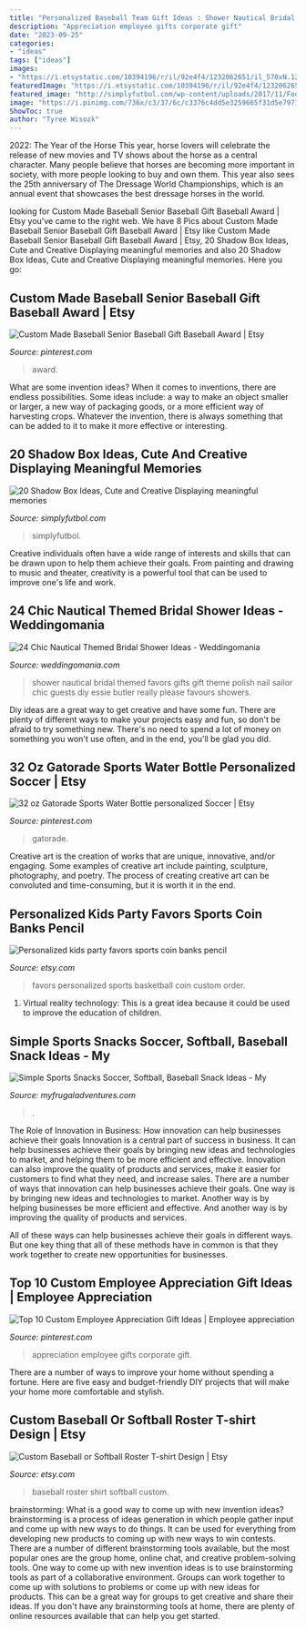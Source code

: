 ```yaml
---
title: "Personalized Baseball Team Gift Ideas : Shower Nautical Bridal Themed Favors Gifts Gift Theme Polish Nail Sailor Chic Guests Diy Essie Butler Really Please Favours Showers"
description: "Appreciation employee gifts corporate gift"
date: "2023-09-25"
categories:
- "ideas"
tags: ["ideas"]
images:
- "https://i.etsystatic.com/10394196/r/il/92e4f4/1232062651/il_570xN.1232062651_64mc.jpg"
featuredImage: "https://i.etsystatic.com/10394196/r/il/92e4f4/1232062651/il_570xN.1232062651_64mc.jpg"
featured_image: "http://simplyfutbol.com/wp-content/uploads/2017/11/Football-shadow-box-ideas.jpg"
image: "https://i.pinimg.com/736x/c3/37/6c/c3376c4dd5e3259665f31d5e79717e80.jpg"
ShowToc: true
author: "Tyree Wisozk"
---
```



2022: The Year of the Horse
This year, horse lovers will celebrate the release of new movies and TV shows about the horse as a central character. Many people believe that horses are becoming more important in society, with more people looking to buy and own them. This year also sees the 25th anniversary of The Dressage World Championships, which is an annual event that showcases the best dressage horses in the world.

	

		
looking for Custom Made Baseball Senior Baseball Gift Baseball Award | Etsy you've came to the right web. We have 8 Pics about Custom Made Baseball Senior Baseball Gift Baseball Award | Etsy like Custom Made Baseball Senior Baseball Gift Baseball Award | Etsy, 20 Shadow Box Ideas, Cute and Creative Displaying meaningful memories and also 20 Shadow Box Ideas, Cute and Creative Displaying meaningful memories. Here you go:
		
    
## Custom Made Baseball Senior Baseball Gift Baseball Award | Etsy

<img loading=lazy src="https://i.pinimg.com/736x/6c/9e/e5/6c9ee50480eff686e8308d73a1254938.jpg" onerror="this.onerror=null;this.src='https://tse4.mm.bing.net/th?id=OIP.tUBcMGAr72EkkwEMd6Qd_QHaHk&amp;pid=15.1';" alt="Custom Made Baseball Senior Baseball Gift Baseball Award | Etsy">

_Source: pinterest.com_

>award. 

	

What are some invention ideas?
When it comes to inventions, there are endless possibilities. Some ideas include: a way to make an object smaller or larger, a new way of packaging goods, or a more efficient way of harvesting crops. Whatever the invention, there is always something that can be added to it to make it more effective or interesting.

    
## 20 Shadow Box Ideas, Cute And Creative Displaying Meaningful Memories

<img loading=lazy src="http://simplyfutbol.com/wp-content/uploads/2017/11/Football-shadow-box-ideas.jpg" onerror="this.onerror=null;this.src='https://tse2.mm.bing.net/th?id=OIP.ilHqeYDgJVZx_dUkIxI-owHaJ4&amp;pid=15.1';" alt="20 Shadow Box Ideas, Cute and Creative Displaying meaningful memories">

_Source: simplyfutbol.com_

>simplyfutbol. 

	

Creative individuals often have a wide range of interests and skills that can be drawn upon to help them achieve their goals. From painting and drawing to music and theater, creativity is a powerful tool that can be used to improve one's life and work.

    
## 24 Chic Nautical Themed Bridal Shower Ideas - Weddingomania

<img loading=lazy src="http://i.weddingomania.com/2016/04/24-Nautical-Themed-Bridal-Shower-Ideas-16.jpg" onerror="this.onerror=null;this.src='https://tse4.mm.bing.net/th?id=OIP.BpfLr8C96-lcXnBpI67ESwHaJ4&amp;pid=15.1';" alt="24 Chic Nautical Themed Bridal Shower Ideas - Weddingomania">

_Source: weddingomania.com_

>shower nautical bridal themed favors gifts gift theme polish nail sailor chic guests diy essie butler really please favours showers. 

	

Diy ideas are a great way to get creative and have some fun. There are plenty of different ways to make your projects easy and fun, so don't be afraid to try something new. There's no need to spend a lot of money on something you won't use often, and in the end, you'll be glad you did.

    
## 32 Oz Gatorade Sports Water Bottle Personalized Soccer | Etsy

<img loading=lazy src="https://i.pinimg.com/736x/57/12/46/57124643a8329ba1ccee4592b904bbde.jpg" onerror="this.onerror=null;this.src='https://tse4.mm.bing.net/th?id=OIP.xVZePyfY2BvtIgO4Cdj5JAHaKc&amp;pid=15.1';" alt="32 oz Gatorade Sports Water Bottle personalized Soccer | Etsy">

_Source: pinterest.com_

>gatorade. 

	

Creative art is the creation of works that are unique, innovative, and/or engaging. Some examples of creative art include painting, sculpture, photography, and poetry. The process of creating creative art can be convoluted and time-consuming, but it is worth it in the end.

    
## Personalized Kids Party Favors Sports Coin Banks Pencil

<img loading=lazy src="https://img1.etsystatic.com/000/0/5791830/il_fullxfull.350025021.jpg" onerror="this.onerror=null;this.src='https://tse2.mm.bing.net/th?id=OIP.ni4Kx2uniJkrtJqYPq6keQHaFj&amp;pid=15.1';" alt="Personalized kids party favors sports coin banks pencil">

_Source: etsy.com_

>favors personalized sports basketball coin custom order. 

	

1. Virtual reality technology: This is a great idea because it could be used to improve the education of children.

    
## Simple Sports Snacks Soccer, Softball, Baseball Snack Ideas - My

<img loading=lazy src="http://myfrugaladventures.com/wp-content/uploads/2018/08/Softball-Treat-Ideas.jpg" onerror="this.onerror=null;this.src='https://tse2.mm.bing.net/th?id=OIP.RMpeaLfIUaXAJqpwWTAAUAHaLH&amp;pid=15.1';" alt="Simple Sports Snacks Soccer, Softball, Baseball Snack Ideas - My">

_Source: myfrugaladventures.com_

>. 

	

The Role of Innovation in Business: How innovation can help businesses achieve their goals
Innovation is a central part of success in business. It can help businesses achieve their goals by bringing new ideas and technologies to market, and helping them to be more efficient and effective. Innovation can also improve the quality of products and services, make it easier for customers to find what they need, and increase sales.
There are a number of ways that innovation can help businesses achieve their goals. One way is by bringing new ideas and technologies to market. Another way is by helping businesses be more efficient and effective. And another way is by improving the quality of products and services.

All of these ways can help businesses achieve their goals in different ways. But one key thing that all of these methods have in common is that they work together to create new opportunities for businesses.

    
## Top 10 Custom Employee Appreciation Gift Ideas | Employee Appreciation

<img loading=lazy src="https://i.pinimg.com/736x/c3/37/6c/c3376c4dd5e3259665f31d5e79717e80.jpg" onerror="this.onerror=null;this.src='https://tse3.mm.bing.net/th?id=OIP.e2-81BVbkGLL_I41bzmWkAHaLH&amp;pid=15.1';" alt="Top 10 Custom Employee Appreciation Gift Ideas | Employee appreciation">

_Source: pinterest.com_

>appreciation employee gifts corporate gift. 

	

There are a number of ways to improve your home without spending a fortune. Here are five easy and budget-friendly DIY projects that will make your home more comfortable and stylish.

    
## Custom Baseball Or Softball Roster T-shirt Design | Etsy

<img loading=lazy src="https://i.etsystatic.com/10394196/r/il/92e4f4/1232062651/il_570xN.1232062651_64mc.jpg" onerror="this.onerror=null;this.src='https://tse3.mm.bing.net/th?id=OIP.7BvYCc7JLWmcTXBUnAoAWgHaKv&amp;pid=15.1';" alt="Custom Baseball or Softball Roster T-shirt Design | Etsy">

_Source: etsy.com_

>baseball roster shirt softball custom. 

	

brainstorming: What is a good way to come up with new invention ideas?
brainstorming is a process of ideas generation in which people gather input and come up with new ways to do things. It can be used for everything from developing new products to coming up with new ways to win contests. There are a number of different brainstorming tools available, but the most popular ones are the group home, online chat, and creative problem-solving tools. 
One way to come up with new invention ideas is to use brainstorming tools as part of a collaborative environment. Groups can work together to come up with solutions to problems or come up with new ideas for products. This can be a great way for groups to get creative and share their ideas. If you don't have any brainstorming tools at home, there are plenty of online resources available that can help you get started.


